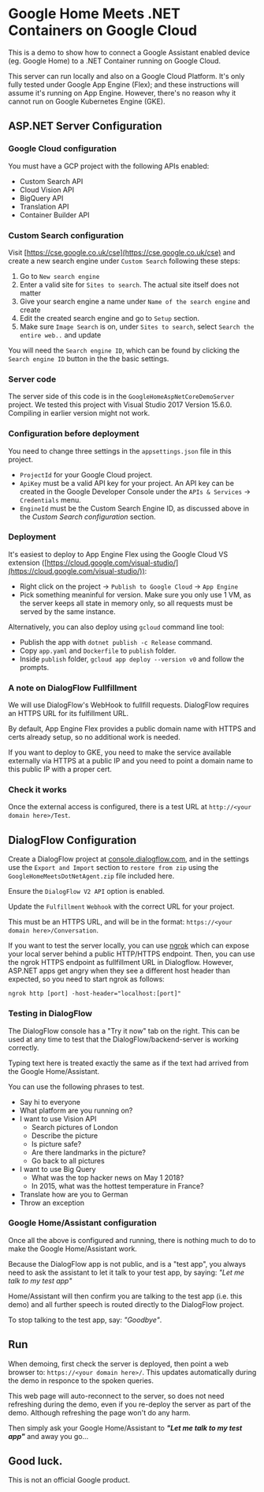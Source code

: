 ﻿Google Home Meets .NET Containers on Google Cloud
=================================================
This is a demo to show how to connect a Google Assistant enabled device (eg. Google Home) to a .NET Container running on Google Cloud.

This server can run locally and also on a Google Cloud Platform. It's only fully tested under Google App Engine (Flex); and these instructions will assume it's running on App Engine. However, there's no reason why it cannot run on Google Kubernetes Engine (GKE).

## ASP.NET Server Configuration

### Google Cloud configuration

You must have a GCP project with the following APIs enabled:

* Custom Search API
* Cloud Vision API
* BigQuery API
* Translation API
* Container Builder API

### Custom Search configuration

Visit [https://cse.google.co.uk/cse](https://cse.google.co.uk/cse) and create a new search engine under `Custom Search` following these steps:
1. Go to `New search engine`
2. Enter a valid site for `Sites to search`. The actual site itself does not matter 
3. Give your search engine a name under `Name of the search engine` and create
4. Edit the created search engine and go to `Setup` section. 
5. Make sure `Image Search` is on, under `Sites to search`, select `Search the entire web..` and update

You will need the `Search engine ID`, which can be found by clicking the
`Search engine ID` button in the the basic settings.
 
### Server code

The server side of this code is in the `GoogleHomeAspNetCoreDemoServer` project. We tested this project with Visual Studio 2017 Version 15.6.0. Compiling in earlier version might not work.

### Configuration before deployment

You need to change three settings in the `appsettings.json` file in this project.

* `ProjectId` for your Google Cloud project.
* `ApiKey` must be a valid API key for your
  project. An API key can be created in the Google Developer Console under
  the `APIs & Services` -> `Credentials` menu.
* `EngineId` must be the Custom Search Engine ID, as discussed above in the *Custom Search configuration* section.

### Deployment

It's easiest to deploy to App Engine Flex using the Google Cloud VS extension
([https://cloud.google.com/visual-studio/](https://cloud.google.com/visual-studio/)):
* Right click on the project -> `Publish to Google Cloud` -> `App Engine`  
* Pick something meaninful for version. Make sure you only use 1 VM, as the server keeps all state in memory only, so all requests must be served by the same instance. 

Alternatively, you can also deploy using `gcloud` command line tool:
* Publish the app with `dotnet publish -c Release` command.
* Copy `app.yaml` and `Dockerfile` to `publish` folder.
* Inside `publish` folder, `gcloud app deploy --version v0` and follow the prompts. 

### A note on DialogFlow Fullfillment

We will use DialogFlow's WebHook to fullfill requests. DialogFlow requires an HTTPS URL for its fulfillment URL. 

By default, App Engine Flex provides a public domain name with HTTPS and certs already setup, so no additional work is needed.

If you want to deploy to GKE, you need to make the service available externally via HTTPS at a public IP and you need to point a domain name to this public IP with a proper cert. 

### Check it works

Once the external access is configured, there is a test URL at `http://<your domain here>/Test`.

## DialogFlow Configuration

Create a DialogFlow project at [console.dialogflow.com](https://console.dialogflow.com/), and in the settings use the `Export and Import` section to `restore from zip` using the `GoogleHomeMeetsDotNetAgent.zip` file included here.

Ensure the `DialogFlow V2 API` option is enabled.

Update the `Fulfillment` `Webhook` with the correct URL for your project.

This must be an HTTPS URL, and will be in the format: `https://<your domain here>/Conversation`.

If you want to test the server locally, you can use [ngrok](https://ngrok.com/) which can expose your local server behind a public HTTP/HTTPS endpoint. Then, you can use the ngrok HTTPS endpoint as fullfillment URL in Dialogflow. However, ASP.NET apps get angry when they see a different host header than expected, so you need to start ngrok as follows:

`ngrok http [port] -host-header="localhost:[port]"`

### Testing in DialogFlow

The DialogFlow console has a "Try it now" tab on the right. This can be used at any time to test that the DialogFlow/backend-server is working correctly.

Typing text here is treated exactly the same as if the text had arrived from the Google Home/Assistant.

You can use the following phrases to test.
* Say hi to everyone
* What platform are you running on?
* I want to use Vision API
  * Search pictures of London
  * Describe the picture
  * Is picture safe?
  * Are there landmarks in the picture?
  * Go back to all pictures
* I want to use Big Query
  * What was the top hacker news on May 1 2018? 
  * In 2015, what was the hottest temperature in France?
* Translate how are you to German
* Throw an exception

### Google Home/Assistant configuration

Once all the above is configured and running, there is nothing much to do to make the Google Home/Assistant work.

Because the DialogFlow app is not public, and is a "test app", you always need to ask the assistant to let it talk to your test app, by saying: *"Let me talk to my test app"*

Home/Assistant will then confirm you are talking to the test app (i.e. this demo) and all further speech is routed directly to the DialogFlow project.

To stop talking to the test app, say: *"Goodbye"*.

## Run

When demoing, first check the server is deployed, then point a web browser to: `https://<your domain here>/`. This updates automatically during the demo in responce to the spoken queries.

This web page will auto-reconnect to the server, so does not need refreshing during the demo, even if you re-deploy the server as part of the demo. Although refreshing the page won't do any harm.

Then simply ask your Google Home/Assistant to ***"Let me talk to my test app"*** and away you go...

Good luck.
-------

This is not an official Google product.